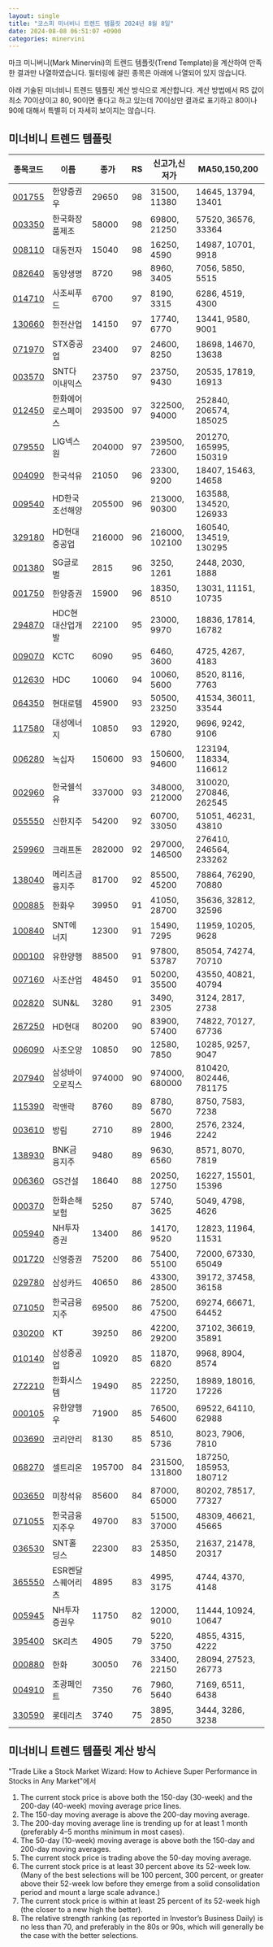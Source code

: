 ```yaml
---
layout: single
title: "코스피 미너비니 트렌드 템플릿 2024년 8월 8일"
date: 2024-08-08 06:51:07 +0900
categories: minervini
---
```

마크 미니버니(Mark Minervini)의 트렌드 템플릿(Trend Template)을 계산하여 만족한 결과만 나열하였습니다. 필터링에 걸린 종목은 아래에 나열되어 있지 않습니다.

아래 기술된 미너비니 트렌드 템플릿 계산 방식으로 계산합니다. 계산 방법에서 RS 값이 최소 70이상이고 80, 90이면 좋다고 하고 있는데 70이상만 결과로 표기하고 80이나 90에 대해서 특별히 더 자세히 보이지는 않습니다.

## 미너비니 트렌드 템플릿

|종목코드|이름|종가|RS|신고가,신저가|MA50,150,200|
|------|---|---|--|---------|------------|
|[001755](https://finance.daum.net/quotes/A001755)|한양증권우|29650|98|31500, 11380|14645, 13794, 13401|
|[003350](https://finance.daum.net/quotes/A003350)|한국화장품제조|58000|98|69800, 21250|57520, 36576, 33364|
|[008110](https://finance.daum.net/quotes/A008110)|대동전자|15040|98|16250, 4590|14987, 10701, 9918|
|[082640](https://finance.daum.net/quotes/A082640)|동양생명|8720|98|8960, 3405|7056, 5850, 5515|
|[014710](https://finance.daum.net/quotes/A014710)|사조씨푸드|6700|97|8190, 3315|6286, 4519, 4300|
|[130660](https://finance.daum.net/quotes/A130660)|한전산업|14150|97|17740, 6770|13441, 9580, 9001|
|[071970](https://finance.daum.net/quotes/A071970)|STX중공업|23400|97|24600, 8250|18698, 14670, 13638|
|[003570](https://finance.daum.net/quotes/A003570)|SNT다이내믹스|23750|97|23750, 9430|20535, 17819, 16913|
|[012450](https://finance.daum.net/quotes/A012450)|한화에어로스페이스|293500|97|322500, 94000|252840, 206574, 185025|
|[079550](https://finance.daum.net/quotes/A079550)|LIG넥스원|204000|97|239500, 72600|201270, 165995, 150319|
|[004090](https://finance.daum.net/quotes/A004090)|한국석유|21050|96|23300, 9200|18407, 15463, 14658|
|[009540](https://finance.daum.net/quotes/A009540)|HD한국조선해양|205500|96|213000, 90300|163588, 134520, 126933|
|[329180](https://finance.daum.net/quotes/A329180)|HD현대중공업|216000|96|216000, 102100|160540, 134519, 130295|
|[001380](https://finance.daum.net/quotes/A001380)|SG글로벌|2815|96|3250, 1261|2448, 2030, 1888|
|[001750](https://finance.daum.net/quotes/A001750)|한양증권|15900|96|18350, 8510|13031, 11151, 10735|
|[294870](https://finance.daum.net/quotes/A294870)|HDC현대산업개발|22100|95|23000, 9970|18836, 17814, 16782|
|[009070](https://finance.daum.net/quotes/A009070)|KCTC|6090|95|6460, 3600|4725, 4267, 4183|
|[012630](https://finance.daum.net/quotes/A012630)|HDC|10060|94|10060, 5600|8520, 8116, 7763|
|[064350](https://finance.daum.net/quotes/A064350)|현대로템|45900|93|50500, 23250|41534, 36011, 33544|
|[117580](https://finance.daum.net/quotes/A117580)|대성에너지|10850|93|12920, 6780|9696, 9242, 9106|
|[006280](https://finance.daum.net/quotes/A006280)|녹십자|150600|93|150600, 94600|123194, 118334, 116612|
|[002960](https://finance.daum.net/quotes/A002960)|한국쉘석유|337000|93|348000, 212000|310020, 270846, 262545|
|[055550](https://finance.daum.net/quotes/A055550)|신한지주|54200|92|60700, 33050|51051, 46231, 43810|
|[259960](https://finance.daum.net/quotes/A259960)|크래프톤|282000|92|297000, 146500|276410, 246564, 233262|
|[138040](https://finance.daum.net/quotes/A138040)|메리츠금융지주|81700|92|85500, 45200|78864, 76290, 70880|
|[000885](https://finance.daum.net/quotes/A000885)|한화우|39950|91|41050, 28700|35636, 32812, 32596|
|[100840](https://finance.daum.net/quotes/A100840)|SNT에너지|12300|91|15490, 7295|11959, 10205, 9628|
|[000100](https://finance.daum.net/quotes/A000100)|유한양행|88500|91|97800, 53787|85054, 74274, 70710|
|[007160](https://finance.daum.net/quotes/A007160)|사조산업|48450|91|50200, 35500|43550, 40821, 40794|
|[002820](https://finance.daum.net/quotes/A002820)|SUN&L|3280|91|3490, 2305|3124, 2817, 2738|
|[267250](https://finance.daum.net/quotes/A267250)|HD현대|80200|90|83900, 57400|74822, 70127, 67736|
|[006090](https://finance.daum.net/quotes/A006090)|사조오양|10850|90|12580, 7850|10285, 9257, 9047|
|[207940](https://finance.daum.net/quotes/A207940)|삼성바이오로직스|974000|90|974000, 680000|810420, 802446, 781175|
|[115390](https://finance.daum.net/quotes/A115390)|락앤락|8760|89|8780, 5670|8750, 7583, 7238|
|[003610](https://finance.daum.net/quotes/A003610)|방림|2710|89|2800, 1946|2576, 2324, 2242|
|[138930](https://finance.daum.net/quotes/A138930)|BNK금융지주|9480|89|9630, 6560|8571, 8070, 7819|
|[006360](https://finance.daum.net/quotes/A006360)|GS건설|18640|88|20250, 12750|16227, 15501, 15396|
|[000370](https://finance.daum.net/quotes/A000370)|한화손해보험|5250|87|5740, 3625|5049, 4798, 4626|
|[005940](https://finance.daum.net/quotes/A005940)|NH투자증권|13400|86|14170, 9520|12823, 11964, 11531|
|[001720](https://finance.daum.net/quotes/A001720)|신영증권|75200|86|75400, 55100|72000, 67330, 65049|
|[029780](https://finance.daum.net/quotes/A029780)|삼성카드|40650|86|43300, 28500|39172, 37458, 36158|
|[071050](https://finance.daum.net/quotes/A071050)|한국금융지주|69500|86|75200, 47500|69274, 66671, 64452|
|[030200](https://finance.daum.net/quotes/A030200)|KT|39250|86|42200, 29200|37102, 36619, 35891|
|[010140](https://finance.daum.net/quotes/A010140)|삼성중공업|10920|85|11870, 6820|9968, 8904, 8574|
|[272210](https://finance.daum.net/quotes/A272210)|한화시스템|19490|85|22250, 11720|18989, 18016, 17226|
|[000105](https://finance.daum.net/quotes/A000105)|유한양행우|71900|85|76500, 54600|69522, 64110, 62988|
|[003690](https://finance.daum.net/quotes/A003690)|코리안리|8130|85|8510, 5736|8023, 7906, 7810|
|[068270](https://finance.daum.net/quotes/A068270)|셀트리온|195700|84|231500, 131800|187250, 185953, 180712|
|[003650](https://finance.daum.net/quotes/A003650)|미창석유|85600|84|87000, 65000|80202, 78517, 77327|
|[071055](https://finance.daum.net/quotes/A071055)|한국금융지주우|49700|83|51500, 37000|48309, 46621, 45665|
|[036530](https://finance.daum.net/quotes/A036530)|SNT홀딩스|22300|83|25350, 14850|21637, 21478, 20317|
|[365550](https://finance.daum.net/quotes/A365550)|ESR켄달스퀘어리츠|4895|83|4995, 3175|4744, 4370, 4148|
|[005945](https://finance.daum.net/quotes/A005945)|NH투자증권우|11750|82|12000, 9010|11444, 10924, 10647|
|[395400](https://finance.daum.net/quotes/A395400)|SK리츠|4905|79|5220, 3750|4855, 4315, 4222|
|[000880](https://finance.daum.net/quotes/A000880)|한화|30050|76|33400, 22150|28094, 27523, 26773|
|[004910](https://finance.daum.net/quotes/A004910)|조광페인트|7350|76|7960, 5640|7169, 6511, 6438|
|[330590](https://finance.daum.net/quotes/A330590)|롯데리츠|3740|75|3895, 2850|3444, 3286, 3238|

## 미너비니 트렌드 템플릿 계산 방식

"Trade Like a Stock Market Wizard: How to Achieve Super Performance in Stocks in Any Market"에서

 1. The current stock price is above both the 150-day (30-week) and the 200-day (40-week) moving average price lines.
 1. The 150-day moving average is above the 200-day moving average.
 1. The 200-day moving average line is trending up for at least 1 month (preferably 4–5 months minimum in most cases).
 1. The 50-day (10-week) moving average is above both the 150-day and 200-day moving averages.
 1. The current stock price is trading above the 50-day moving average.
 1. The current stock price is at least 30 percent above its 52-week low. (Many of the best selections will be 100 percent, 300 percent, or greater above their 52-week low before they emerge from a solid consolidation period and mount a large scale advance.)
 1. The current stock price is within at least 25 percent of its 52-week high (the closer to a new high the better).
 1. The relative strength ranking (as reported in Investor’s Business Daily) is no less than 70, and preferably in the 80s or 90s, which will generally be the case with the better selections.
